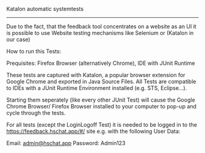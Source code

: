 Katalon automatic systemtests
_____________________________

Due to the fact, that the feedback tool concentrates on a website as an UI it is possible to use Website testing mechanisms like Selenium or (Katalon in our case)

How to run this Tests:

Prequisites: Firefox Browser (alternatively Chrome), IDE with JUnit Runtime

These tests are captured with Katalon, a popular browser extension for Google Chrome and exported in Java Source Files.
All Tests are compatible to IDEs with a JUnit Runtime Environment installed (e.g. STS, Eclipse...).

Starting them seperately (like every other JUnit Test) will cause the Google Chrome Browser/ Firefox Browser installed to your computer to pop-up and cycle through the tests.

For all tests (except the LoginLogoff Test) it is needed to be logged in to the https://feedback.hschat.app/#/ site e.g. with the following User Data:

Email: admin@hschat.app
Password: Admin123
